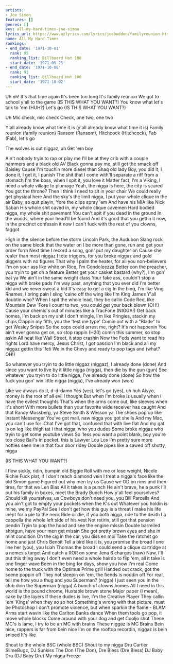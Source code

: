 ```yaml
---
artists:
- Joe Simon
features: []
genres: []
key: all-my-hard-times-joe-simon
lyrics_url: https://www.azlyrics.com/lyrics/joebudden/familyreunion.html
name: All My Hard Times
rankings:
- end_date: '1971-10-01'
  rank: 95
  ranking_list: Billboard Hot 100
  start_date: '1971-09-25'
- end_date: '1971-10-08'
  rank: 93
  ranking_list: Billboard Hot 100
  start_date: '1971-10-02'
---
```



Uh oh!
It's that time again
It's been too long
It's family reunion
We got to school y'all to the game (IS THIS WHAT YOU WANT?)
You know what let's talk to 'em (HUH?)
Let's go (IS THIS WHAT YOU WANT?)


Uh
Mic check, mic check
Check, one two, one two

 
Y'all already know what time it is (y'all already know what time it is)
Family reunion (family reunion)
Ransom (Ransom), Hitchcock (Hitchcock), Fab (Fab), let's go


The wolves is out niggaz, uh
Get 'em boy


Ain't nobody tryin to rap or play me
I'll be at they crib with a couple hammers and a black old AV
Black gonna pay me, still get the smack off Baisley
Cause I'm touchin more diesel than Shaq old lady
Boy, you did it, I done it, I get it, I punish
The shit that I come with'll separate a riff from a stomach
I'm the boss, when I spit it, you love it
Matter fact, I'm a Viking, I need a whole village to plumage
Yeah, the nigga is here, the city is scared
You got the throne? Then I think I need to sit in your chair
We could really get physical here
And the sky's the limit nigga, I put your whole clique in the air
Baby, so quit playin, 'fore the clips spray 'em
And have his MIA like Nick Saban
His whole shit caved in, my whole clique cavemen
Hard bodied nigga, my whole shit pavement
You can't spit if you dead in the ground
In the woods, where your head'll be found
And it's good that you gettin it now, in the precinct confessin it now
I can't fuck with the rest of you clowns, faggot


High in the silence before the storm
Lincoln Park, the Audubon
Slang rock on the same block that the water on
I be more than gone, run and get your order form
Next time I record a song, gon' put my daughter on
Cause she realer than most niggaz
I tote triggers, for you broke niggaz and gold diggers with no figures
That why I palm the heater, for all you non-believers
I'm on your ass like white on Rice, I'm Condoleezza
Better con the preacher, you tryin to get on a feature
Better get your casket bastard (why?), I'm gon' eat ya
We ain't in the same weight class
Your fake ass, couldn't stop a nigga with brake pads
I'm way past, anything that you ever did
I'm better kid and we never sweat a bid
It's easy to get a cig
In the bing, I'm like Ving Rhames, I bring pain
I sling 'caine off the wing like I'm King James
Y'all doubtin who?
When I spit the whole lead, they be callin Code Red, like Mountain Dew
'Fore I count to two, you could get your back blown (OH!)
Cause your chemic's out of minutes like a TracFone (NIGGA!)
Get back homes, I'm back on my shit
I don't mingle, I'm like Pringles, stackin my chips
Clappin my fifth, you the 'test me type'
Comin out with a "Blade" to get Wesley Snipes
So the cops could arrest me, right? It's not happenin
You ain't ever gonna get on, so stop rappin
(H20) comin this summer, so stop askin
All heat like Wall Street, it stop crashin
Now the Feds want to read his rights
Lord have mercy, Jesus Christ, I got passion
I'm black and all my niggaz gettin this 'feti
We in the Chevy and ready to pop tags and (what? OH!)


So whatever you tryin to do little niggaz (niggaz), I already done (done)
And since you want to live by it little nigga (nigga), then die by the gun (gun)
See whatever you tryin to do little nigga, I've already done (done)
So how the fuck you gon' win little nigga (nigga), I've already won (won)


Like we always do it, d-d-damn
Yes (yes), let's go (yes), uh huh
Aiyyo, money is the root of all evil I thought
But when I'm broke is usually when I have the evilest thoughts
That's when the arms come out, like sleeves when it's short
With more bullets than your favorite wide receiver has caught
And that Randy Mossberg, ya Steve Smith & Wesson ya
The shoes pop up like Instant Messenger
You've got mail, naw nigga you got shells
And my Mac, you can't use for iChat
I've got that, confused that with live flat
And my gat is on leg like thigh tat
I that nigga, who you dudes
Some broke niggaz who tryin to get some youtube views
So 'less you want a point blank, boy you're too close
Bail's in pocket, this is Lawyer Lou Los 
I'm pretty sure more hotties seen me in that four door ridey
Double pipes like a sawed off shotty, nigga

(IS THIS WHAT YOU WANT?)


I flow sickly, ridin, bumpin old Biggie
Roll with me or lose weight, Nicole Richie
Fuck plat, if I don't reach diamond vein
I treat a nigga's face like the old Simon game
Figured out why men try us
Cause we OD on rims and then tires, for that we Len Bias
All it takes is a punch
He ain't brave, he a punk
I'll put his family in boxes, meet the Brady Bunch
How y'all feel yourselves?
Should kill yourselves, us Cowboys don't need you, you Bill Parcells
And you ain't got to empty your pockets when the K's out
Whatever you holdin is mine, we my PayPal
See I don't get how this guy is a threat
I make his life inept for a pie to the neck
Ride or die, if you both nigga, ride to the death
I a cappella the whole left side of his vest
Not retirin, still got that pension pendin
Tryin to pop the hood and see the engine missin
Double barrelled shotgun, have your men get missin
She got pretty brown eyes and she in mint condition
Oh the cig in the car, you diss en moi
Take the ratchet go home and just Chris Benoit
Tell a bird like it is, you promise the broad
I one line her (you), you Isiah Thomas the broad
I could send a clique cartridge at a nemesis target
And catch a ROR on some Jena 6 charges (naw)
Naw, I'll put this thing away
I don't even need a whole hairdo to flip 'em, all it take is one finger wave
Been in the bing for days, show you how I'm real
Come home to the truck with the Optimus Prime grill
Handed out crack, got the scene poppin off
They not sleepin on 'em, the fiends is noddin off
For real, tell me how you a thug and you Superman? (nigga)
I just seen you in the club doin the Superman (nigga)
A bunch of clowns homes
All I need in this world is the pound chrome, Huxtable brown stone
Major paper (I mean), cake by the layers
If these dudes is live, I'm the Creative Player
They callin 'em 'Kings' when they so so hot
Something's wrong with that picture, must be Photoshop 
I don't promote violence, but when sparkin the flame - BLAM
Arms start wavin like the Carlton Banks dance
When them tools go pop, it move whole blocks
Come around with your dog and get Cooljo shot
These MC's is lame, I try to be an MC with brains
These niggaz is MC Brains
Bein nice, rappers is far from bein nice
I'm on the rooftop recordin, niggaz is bein sniped
It's like




Shout to the whole BSC (whole BSC)
Shout to my nigga Dru Cartier
SlimeBugz, DJ Sunkiss
The Don (The Don), Dre Bless (Dre Bless)
DJ Baby Dru (DJ Baby Dru)
My nigga Freeze



